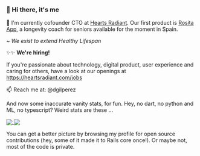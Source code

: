### 👋 Hi there, it's me

🔭  I'm currently cofounder CTO at [Hearts Radiant](https://heartsradiant.com). Our first product is [Rosita App](http://rositalongevity.com/), a longevity coach for seniors available for the moment in Spain. 

~ _We exist to extend Healthy Lifespan_

✨✨   **We're hiring!** 

If you're passionate about technology, digital product, user experience and caring for others, have a look at our openings at https://heartsradiant.com/jobs

📫  Reach me at: @dgilperez

And now some inaccurate vanity stats, for fun. Hey, no dart, no python and ML, no typescript? Weird stats are these ...

<a href="https://github.com/dgilperez">
  <img align="center" src="https://github-readme-stats.vercel.app/api?username=dgilperez&count_private=true&include_all_commits=true&show_icons=true&theme=tokyonight" />
</a>
<a href="https://github.com/dgilperez">
  <img align="center" src="https://github-readme-stats.vercel.app/api/top-langs?username=dgilperez&langs_count=10&layout=compact&exclude_repo=wordpress&theme=tokyonight&count_private=true" />
</a>

You can get a better picture by browsing my profile for open source contributions (hey, some of it made it to Rails core once!). Or maybe not, most of the code is private.
